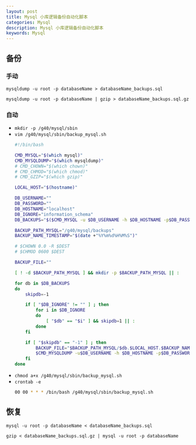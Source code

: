 ```yaml
---
layout: post
title: Mysql 小库逻辑备份自动化脚本
categories: Mysql
description: Mysql 小库逻辑备份自动化脚本
keywords: Mysql
---
```



## 备份

### 手动

`mysqldump -u root -p databaseName > databaseName_backups.sql`

`mysqldump -u root -p databaseName | gzip > databaseName_backups.sql.gz`


### 自动

- `mkdir -p /g40/mysql/sbin`
- `vim /g40/mysql/sbin/backup_mysql.sh`
  ```bash
  #!/bin/bash
  
  CMD_MYSQL="$(which mysql)"
  CMD_MYSQLDUMP="$(which mysqldump)"
  # CMD_CHOWN="$(which chown)"
  # CMD_CHMOD="$(which chmod)"
  # CMD_GZIP="$(which gzip)"
  
  LOCAL_HOST="$(hostname)"
  
  DB_USERNAME=""
  DB_PASSWORD=""
  DB_HOSTNAME="localhost"
  DB_IGNORE="information_schema"
  DB_BACKUPS="$($CMD_MYSQL -u $DB_USERNAME -h $DB_HOSTNAME -p$DB_PASSWORD -Bse 'show databases')"
  
  BACKUP_PATH_MYSQL="/g40/mysql/backups"
  BACKUP_NAME_TIMESTAMP="$(date +"%Y%m%d%H%M%S")"
  
  # $CHOWN 0.0 -R $DEST
  # $CHMOD 0600 $DEST
  
  BACKUP_FILE=""
  
  [ ! -d $BACKUP_PATH_MYSQL ] && mkdir -p $BACKUP_PATH_MYSQL || :
  
  for db in $DB_BACKUPS
  do
      skipdb=-1
  
      if [ "$DB_IGNORE" != "" ] ; then
          for i in $DB_IGNORE
          do
              [ "$db" == "$i" ] && skipdb=1 || :
          done
      fi
  
      if [ "$skipdb" == "-1" ] ; then
          BACKUP_FILE="$BACKUP_PATH_MYSQL/$db.$LOCAL_HOST.$BACKUP_NAME_TIMESTAMP.sql"
          $CMD_MYSQLDUMP -u$DB_USERNAME -h $DB_HOSTNAME -p$DB_PASSWORD $db > $BACKUP_FILE
      fi
  done
  ```
- `chmod a+x /g40/mysql/sbin/backup_mysql.sh`
- `crontab -e`
  ```bash
  00 00 * * * /bin/bash /g40/mysql/sbin/backup_mysql.sh
  ```

## 恢复

`mysql -u root -p databaseName < databaseName_backups.sql`

`gzip < databaseName_backups.sql.gz | mysql -u root -p databaseName`
